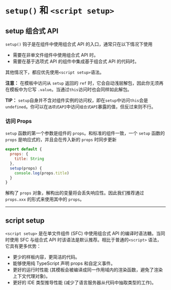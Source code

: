 # `setup()` 和 `<script setup>`

## setup 组合式 API

`setup()` 钩子是在组件中使用组合式 API 的入口，通常只在以下情况下使用
* 需要在非单文件组件中使用组合式 API 时。
* 需要在基于选项式 API 的组件中集成基于组合式 API 的代码时。

其他情况下，都应优先使用`<script setup>`语法。

**注意：** 在模板中访问从 `setup` 返回的 `ref` 时，它会自动浅层解包，因此你无须再在模板中为它写 `.value`。当通过`this`访问时也会同样如此解包。

**TIP：** `setup`自身并不含对组件实例的访问权，即在`setup`中访问`this`会是`undefined`。你可以在`选项式API`中访问`组合式API`暴露的值，但反过来则不行。

### 访问 Props
 `setup` 函数的第一个参数是组件的 `props`。和标准的组件一致，一个 `setup` 函数的 `props` 是响应式的，并且会在传入新的 `props` 时同步更新
```javascript
export default {
  props: {
    title: String
  },
  setup(props) {
    console.log(props.title)
  }
}
```
解构了 `props` 对象，解构出的变量将会丢失响应性。因此我们推荐通过 `props.xxx` 的形式来使用其中的 `props`。


---
## script setup

`<script setup>` 是在单文件组件 (SFC) 中使用组合式 API 的编译时语法糖。当同时使用 SFC 与组合式 API 时该语法是默认推荐。相比于普通的`<script>` 语法，它具有更多优势：

* 更少的样板内容，更简洁的代码。
* 能够使用纯 TypeScript 声明 props 和自定义事件。
* 更好的运行时性能 (其模板会被编译成同一作用域内的渲染函数，避免了渲染上下文代理对象)。
* 更好的 IDE 类型推导性能 (减少了语言服务器从代码中抽取类型的工作)。
